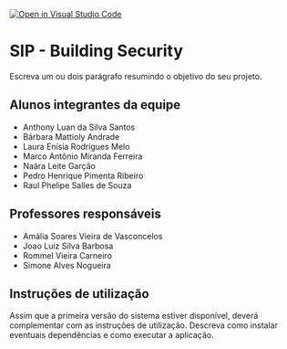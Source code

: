 [![Open in Visual Studio Code](https://classroom.github.com/assets/open-in-vscode-c66648af7eb3fe8bc4f294546bfd86ef473780cde1dea487d3c4ff354943c9ae.svg)](https://classroom.github.com/online_ide?assignment_repo_id=7588938&assignment_repo_type=AssignmentRepo)
# SIP - Building Security
Escreva um ou dois  parágrafo resumindo o objetivo do seu projeto.

## Alunos integrantes da equipe

* Anthony Luan da Silva Santos
* Bárbara Mattioly Andrade
* Laura Enísia Rodrigues Melo
* Marco Antônio Miranda Ferreira
* Naára Leite Garção
* Pedro Henrique Pimenta Ribeiro
* Raul Phelipe Salles de Souza

## Professores responsáveis

* Amália Soares Vieira de Vasconcelos
* Joao Luiz Silva Barbosa
* Rommel Vieira Carneiro
* Simone Alves Nogueira


## Instruções de utilização

Assim que a primeira versão do sistema estiver disponível, deverá complementar com as instruções de utilização. Descreva como instalar eventuais dependências e como executar a aplicação.
